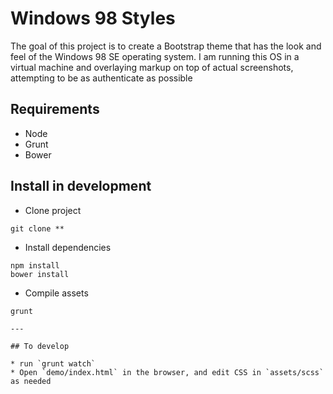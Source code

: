 # Windows 98 Styles

The goal of this project is to create a Bootstrap theme that has the look and feel of the Windows 98 SE operating system. I am running this OS in a virtual machine and overlaying markup on top of actual screenshots, attempting to be as authenticate as possible

## Requirements
* Node
* Grunt
* Bower

## Install in development

* Clone project

```
git clone **
```

* Install dependencies

```
npm install
bower install
```

* Compile assets

```
grunt

---

## To develop

* run `grunt watch`
* Open `demo/index.html` in the browser, and edit CSS in `assets/scss` as needed
